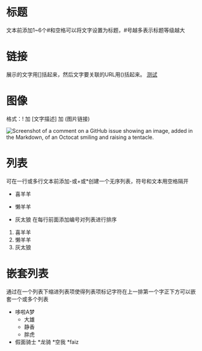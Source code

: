 # 标题
文本前添加1~6个#和空格可以将文字设置为标题，#号越多表示标题等级越大

# 链接
展示的文字用[]括起来，然后文字要关联的URL用()括起来。
[测试](http://www.ever2022.com)

# 图像
格式：! 加 [文字描述] 加 (图片链接)

![Screenshot of a comment on a GitHub issue showing an image, added in the Markdown, of an Octocat smiling and raising a tentacle.](https://myoctocat.com/assets/images/base-octocat.svg)
<picture>
  <source media="(prefers-color-scheme: dark)" srcset="https://user-images.githubusercontent.com/25423296/163456776-7f95b81a-f1ed-45f7-b7ab-8fa810d529fa.png">
</picture>

# 列表
可在一行或多行文本前添加-或+或*创建一个无序列表，符号和文本用空格隔开
* 喜羊羊
- 懒羊羊
+ 灰太狼
在每行前面添加编号对列表进行排序
1. 喜羊羊
2. 懒羊羊
3. 灰太狼

# 嵌套列表
通过在一个列表下缩进列表项使得列表项标记字符在上一排第一个字正下方可以嵌套一个或多个列表
* 哆啦A梦
  * 大雄
  * 静香
  * 胖虎
* 假面骑士
  *龙骑
  *空我
  *faiz
